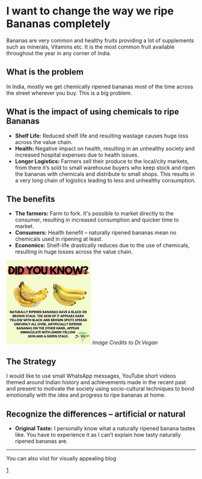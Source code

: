 


# I want to change the way we ripe Bananas completely

Bananas are very common and healthy fruits providing a lot of supplements such as minerals, Vitamins etc. It is the most common fruit available throughout the year in any corner of India.

## What is the problem

In India, mostly we get chemically ripened bananas most of the time across the street wherever you buy. This is a big problem.

## What is the impact of using chemicals to ripe Bananas

- **Shelf Life:** Reduced shelf life and resulting wastage causes huge loss across the value chain.  
- **Health:** Negative impact on health, resulting in an unhealthy society and increased hospital expenses due to health issues.  
- **Longer Logistics:** Farmers sell their produce to the local/city markets, from there it’s sold to small warehouse buyers who keep stock and ripen the bananas with chemicals and distribute to small shops. This results in a very long chain of logistics leading to less and unhealthy consumption.

## The benefits

- **The farmers:** Farm to fork. It's possible to market directly to the consumer, resulting in increased consumption and quicker time to market.  
- **Consumers:** Health benefit – naturally ripened bananas mean no chemicals used in ripening at least.  
- **Economics:** Shelf-life drastically reduces due to the use of chemicals, resulting in huge losses across the value chain.

![did you knoe](/images/banana.jpeg "Did you Know")
_Image Credits to Dr.Vegan_

## The Strategy

I would like to use small WhatsApp messages, YouTube short videos themed around Indian history and achievements made in the recent past and present to motivate the society using socio-cultural techniques to bond emotionally with the idea and progress to ripe bananas at home.

## Recognize the differences – artificial or natural

- **Original Taste:** I personally know what a naturally ripened banana tastes like. You have to experience it as I can’t explain how tasty naturally ripened bananas are.

***
You can also viist for visually appealing blog

[1](https://bananasntruth.wordpress.com)